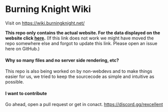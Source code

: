 # Burning Knight Wiki

Visit on https://wiki.burningknight.net/

**This repo only contains the actual website. For the data displayed on the website click [here](https://github.com/egordorichev/BurningWiki/).** (If this link does not work we might have moved the repo somewhere else and forgot to update this link. Please open an issue here on GitHub.)



#### Why so many files and no server side rendering, etc?

This repo is also being worked on by non-webdevs and to make things easier for us, we tried to keep the sourcecode as simple and intuitive as possible.


#### I want to contribute

Go ahead, open a pull request or get in conact. https://discord.gg/rexcellent